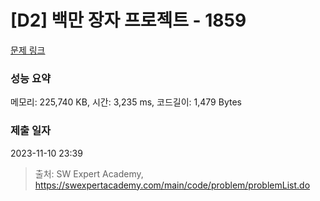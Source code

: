 # [D2] 백만 장자 프로젝트 - 1859 

[문제 링크](https://swexpertacademy.com/main/code/problem/problemDetail.do?contestProbId=AV5LrsUaDxcDFAXc) 

### 성능 요약

메모리: 225,740 KB, 시간: 3,235 ms, 코드길이: 1,479 Bytes

### 제출 일자

2023-11-10 23:39



> 출처: SW Expert Academy, https://swexpertacademy.com/main/code/problem/problemList.do